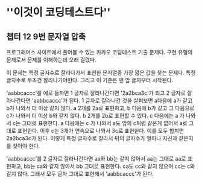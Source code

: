 # ''이것이 코딩테스트다''

## 챕터 12 9번 문자열 압축

프로그래머스 사이트에서 풀어볼 수 있는 카카오 코딩테스트 기출 문제다. 구현 유형의 문제로서 문제를 이해하는데 오래 걸렸다.

이 문제는 특정 글자수로 잘라나가서 표현한 문자열중 가장 짧은 값을 찾는 문제다. 특정 글자수로 무조건 잘라나가야한다. 그리고 이 기준은 맨 앞 글자부터 시작된다. 

'aabbcaccc'를 예로 들자면 1 글자로 잘라나간다면 '2a2bca3c'가 되고 2 글자로 잘라나간다면 'aabbcaccc'가 된다. 1 글자로 잘라나간 것을 살펴보면 a다음에 a가 같고 b가 나와서 더 이상 같지 않다. a 2개를 2a로 표현하고, b 다음에 b가 같고 그 다음으로 c가 나와서 더 이상 b와 같지 않다. b 2개를 2b로 표현할 수 있다. c 다음에는 a 가 나와서 c는 그대로 표현한다. a 다음에는 c 가 나와서 a도 앞의 c처럼 같은게 없어서 a로 그대로 표현한다. 이후 c는 3개가 연속으로 나와서 3c로 표현한다. 이를 모두 합치면 2a2bca3c가 된다. 이렇게 특정 글자수로 잘라서 뒤의 글자수가 얼마나 자신과 같은지를 찾아야 한다.

'aabbcaccc'를 2 글자로 잘라나간다면 aa와 bb는 같지 않아서 aa는 그대로 aa로 표현하고, bb는 ca와 같지 않아서 bb 그대로 표현한다. ca도 cc와 같지 않으며 cc는 c와 같지 않다. 그래서 모두 글자 그대로 표현해서 'aabbcaccc'가 된다.
